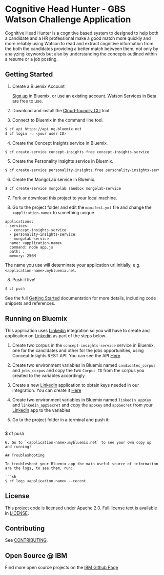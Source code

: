 # Cognitive Head Hunter - GBS Watson Challenge Application

  Cognitive Head Hunter is a cognitive based system to designed to help both a candidate and a HR professional make a good match more quickly and more reliably using Watson to read and extract cognitive information from the both the candidates providing a better match between them, not only by analyzing keywords but also by understanding the concepts outlined within a resume or a job posting.
  
## Getting Started

1. Create a Bluemix Account

    [Sign up][sign_up] in Bluemix, or use an existing account. Watson Services in Beta are free to use.

2. Download and install the [Cloud-foundry CLI][cloud_foundry] tool

3. Connect to Bluemix in the command line tool.
  ```sh
  $ cf api https://api.ng.bluemix.net
  $ cf login -u <your user ID>
  ```

4. Create the Concept Insights service in Bluemix.
  ```sh
  $ cf create-service concept-insights free concept-insights-service
  ```
  
5. Create the Personality Insights service in Bluemix.
  ```sh
  $ cf create-service personality-insights free personality-insights-service
  ```
  
6. Create the MongoLab service in Bluemix.
  ```sh
  $ cf create-service mongolab sandbox mongolab-service
  ```
  
7. Fork or download this project to your local machine.
  
8. Go to the project folder and edit the `manifest.yml` file and change the `<application-name>` to something unique.
  ```none
  applications:
  - services:
    - concept-insights-service
    - personality-insights-service
    - mongolab-service
    name: <application-name>
    command: node app.js
    path: .
    memory: 256M
  ```
  The name you use will determinate your application url initially, e.g. `<application-name>.mybluemix.net`.

8. Push it live!
  ```sh
  $ cf push
  ```

See the full [Getting Started][getting_started] documentation for more details, including code snippets and references.

## Running on Bluemix
  This application uses [Linkedin][linkedin] integration so you will have to create and application on [Linkedin][linkedin] as part of the steps below.
  
1. Create two corpus in the `concept-insights-service` service in Bluemix, one for the candidates and other for the jobs opportunities, using Concept Insights REST API. You can see the API [Here][watson_api].

2. Create two environment variables in Bluemix named `candidates_corpus` and `jobs_corpus` and copy the two `Corpus ID` from the corpus you created to the variables accordingly

3. Create a new [Linkedin][linkedin] application to obtain keys needed in our integration. You can create it [Here][linkedin_app]

4. Create two environment variables in Bluemix named `linkedin_appKey` and `linkedin_appSecret` and copy the `appKey` and `appSecret` from your [Linkedin][linkedin] app to the variables
 
5. Go to the project folder in a terminal and push it:
    ```sh
  $ cf push
  ```
6. Go to `<application-name>.mybluemix.net` to see your own copy up and running!

## Troubleshooting

To troubleshoot your Bluemix app the main useful source of information are the logs, to see them, run:

  ```sh
  $ cf logs <application-name> --recent
  ```

## License

  This project code is licensed under Apache 2.0. Full license text is available in [LICENSE](LICENSE).

## Contributing

  See [CONTRIBUTING](CONTRIBUTING.md).

## Open Source @ IBM
  Find more open source projects on the [IBM Github Page](http://ibm.github.io/)

[cloud_foundry]: https://github.com/cloudfoundry/cli
[getting_started]: http://www.ibm.com/smarterplanet/us/en/ibmwatson/developercloud/doc/getting_started/
[sign_up]: https://apps.admin.ibmcloud.com/manage/trial/bluemix.html?cm_mmc=WatsonDeveloperCloud-_-LandingSiteGetStarted-_-x-_-CreateAnAccountOnBluemixCLI
[watson_api]: http://www.ibm.com/smarterplanet/us/en/ibmwatson/developercloud/apis/#!/concept-insights/createCorpus
[linkedin_app]: https://www.linkedin.com/developer/apps/new
[linkedin]: https://www.linkedin.com/
